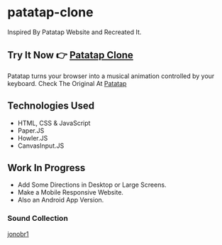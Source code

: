 # patatap-clone

Inspired By Patatap Website and Recreated It. 

## Try It Now 👉 [Patatap Clone](https://theadityanvs.github.io/patatap-clone/)

Patatap turns your browser into a musical animation controlled by your keyboard. Check The Original At [Patatap](https://patatap.com)

## Technologies Used

- HTML, CSS & JavaScript
- Paper.JS
- Howler.JS
- CanvasInput.JS

## Work In Progress

- Add Some Directions in Desktop or Large Screens.
- Make a Mobile Responsive Website.
- Also an Android App Version.

### Sound Collection

[jonobr1](http://jonobr1.com/)
